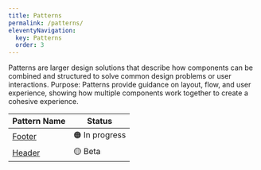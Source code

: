 ```yaml
---
title: Patterns
permalink: /patterns/
eleventyNavigation:
  key: Patterns
  order: 3
---
```

Patterns are larger design solutions that describe how components can be combined and structured to solve common design problems or user interactions.
Purpose: Patterns provide guidance on layout, flow, and user experience, showing how multiple components work together to create a cohesive experience.

| Pattern Name | Status |
| --- | ----------- |
| [Footer](./footer/) | 🟠 In progress |
| [Header](./header/) | 🟡 Beta |


